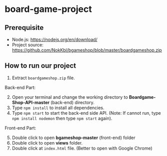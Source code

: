 # board-game-project

## Prerequisite
- Node.js: https://nodejs.org/en/download/
- Project source: https://github.com/NokKbl/bgameshop/blob/master/boardgameshop.zip

## How to run our project
1. Extract `boardgameshop.zip` file.

Back-end Part:

2. Open your terminal and change the working directory to **Boardgame-Shop-API-master** (back-end) directory.
3. Type `npm install` to install all dependencies.
4. Type `npm start` to start the back-end side API. (Note: If cannot run, type `npm install nodemon` then type `npm start` again).

Front-end Part:

5. Double click to open **bgameshop-master** (front-end) folder
6. Double click to open **views** folder.
7. Double click at `index.html` file. (Better to open with Google Chrome)